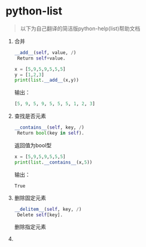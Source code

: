 # python-list

> 以下为自己翻译的简洁版python-help(list)帮助文档

1. 合并

   ```python
   __add__(self, value, /)
   	Return self+value.
   ```

   ```python
   x = [5,9,5,9,5,5,5]
   y = [1,2,3]
   print(list.__add__(x,y))
   ```

   输出： 

   ```python
   [5, 9, 5, 9, 5, 5, 5, 1, 2, 3]
   ```

2. 查找是否元素

   ```python
   __contains__(self, key, /)
   	Return bool(key in self).
   ```

   返回值为bool型

   ```python
   x = [5,9,5,9,5,5,5]
   print(list.__contains__(x,5))
   ```

   输出： 

   ```
   True
   ```

   

3. 删除固定元素

   ```python
   __delitem__(self, key, /)
   	Delete self[key].
   ```

   删除指定元素

4. 

